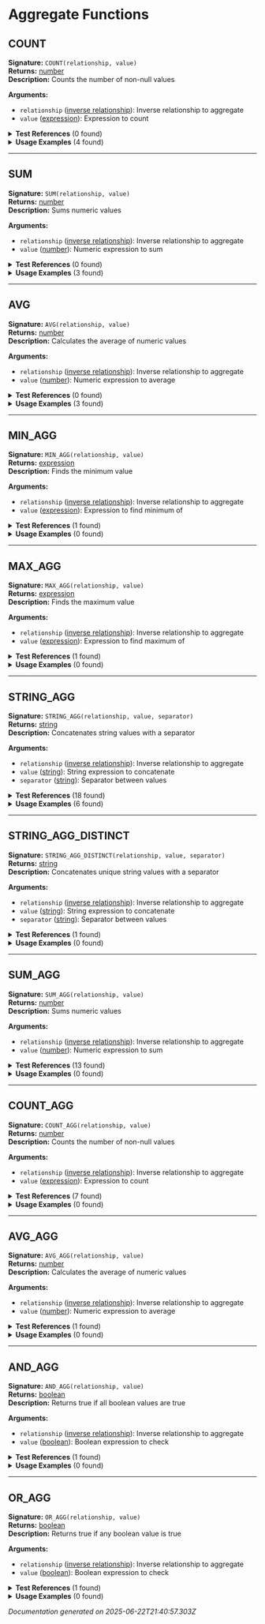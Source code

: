# Aggregate Functions


## COUNT

**Signature:** `COUNT(relationship, value)`  
**Returns:** [number](../types.md#number)  
**Description:** Counts the number of non-null values

**Arguments:**
- `relationship` ([inverse relationship](../types.md#inverse-relationship)): Inverse relationship to aggregate
- `value` ([expression](../types.md#expression)): Expression to count


<details>
<summary><strong>Test References</strong> (0 found)</summary>

No test references found for this function.
</details>

<details>
<summary><strong>Usage Examples</strong> (4 found)</summary>

- **src/functions/aggregate-functions.js** (1 reference)
  - [Line 307](../../src/functions/aggregate-functions.js#L307): `// For COUNT_AGG, use the same semantic ID regardless of column since SQL is always COUNT(*)`

- **src/sql-generator.js** (3 references)
  - [Line 296](../../src/sql-generator.js#L296): `aggSQL = `COUNT(*)`;`
  - [Line 403](../../src/sql-generator.js#L403): `aggSQL = `COUNT(*)`;`
  - [Line 480](../../src/sql-generator.js#L480): `aggSQL = `COUNT(${exprSQL})`;`
</details>

---

## SUM

**Signature:** `SUM(relationship, value)`  
**Returns:** [number](../types.md#number)  
**Description:** Sums numeric values

**Arguments:**
- `relationship` ([inverse relationship](../types.md#inverse-relationship)): Inverse relationship to aggregate
- `value` ([number](../types.md#number)): Numeric expression to sum


<details>
<summary><strong>Test References</strong> (0 found)</summary>

No test references found for this function.
</details>

<details>
<summary><strong>Usage Examples</strong> (3 found)</summary>

- **src/sql-generator.js** (3 references)
  - [Line 299](../../src/sql-generator.js#L299): `aggSQL = `SUM(${exprSQL})`;`
  - [Line 406](../../src/sql-generator.js#L406): `aggSQL = `SUM(${exprSQL})`;`
  - [Line 477](../../src/sql-generator.js#L477): `aggSQL = `SUM(${exprSQL})`;`
</details>

---

## AVG

**Signature:** `AVG(relationship, value)`  
**Returns:** [number](../types.md#number)  
**Description:** Calculates the average of numeric values

**Arguments:**
- `relationship` ([inverse relationship](../types.md#inverse-relationship)): Inverse relationship to aggregate
- `value` ([number](../types.md#number)): Numeric expression to average


<details>
<summary><strong>Test References</strong> (0 found)</summary>

No test references found for this function.
</details>

<details>
<summary><strong>Usage Examples</strong> (3 found)</summary>

- **src/sql-generator.js** (3 references)
  - [Line 302](../../src/sql-generator.js#L302): `aggSQL = `AVG(${exprSQL})`;`
  - [Line 409](../../src/sql-generator.js#L409): `aggSQL = `AVG(${exprSQL})`;`
  - [Line 483](../../src/sql-generator.js#L483): `aggSQL = `AVG(${exprSQL})`;`
</details>

---

## MIN_AGG

**Signature:** `MIN_AGG(relationship, value)`  
**Returns:** [expression](../types.md#expression)  
**Description:** Finds the minimum value

**Arguments:**
- `relationship` ([inverse relationship](../types.md#inverse-relationship)): Inverse relationship to aggregate
- `value` ([expression](../types.md#expression)): Expression to find minimum of


<details>
<summary><strong>Test References</strong> (1 found)</summary>

- **aggregate-functions.test.js** (1 reference)
  - [Line 58](../../tests/aggregate-functions.test.js#L58): `const result = evaluateFormula('MIN_AGG(rep_links_submission, commission_percentage)', relationshipContext);`
</details>

<details>
<summary><strong>Usage Examples</strong> (0 found)</summary>

No usage examples found for this function.
</details>

---

## MAX_AGG

**Signature:** `MAX_AGG(relationship, value)`  
**Returns:** [expression](../types.md#expression)  
**Description:** Finds the maximum value

**Arguments:**
- `relationship` ([inverse relationship](../types.md#inverse-relationship)): Inverse relationship to aggregate
- `value` ([expression](../types.md#expression)): Expression to find maximum of


<details>
<summary><strong>Test References</strong> (1 found)</summary>

- **aggregate-functions.test.js** (1 reference)
  - [Line 65](../../tests/aggregate-functions.test.js#L65): `const result = evaluateFormula('MAX_AGG(rep_links_submission, commission_percentage)', relationshipContext);`
</details>

<details>
<summary><strong>Usage Examples</strong> (0 found)</summary>

No usage examples found for this function.
</details>

---

## STRING_AGG

**Signature:** `STRING_AGG(relationship, value, separator)`  
**Returns:** [string](../types.md#string)  
**Description:** Concatenates string values with a separator

**Arguments:**
- `relationship` ([inverse relationship](../types.md#inverse-relationship)): Inverse relationship to aggregate
- `value` ([string](../types.md#string)): String expression to concatenate
- `separator` ([string](../types.md#string)): Separator between values


<details>
<summary><strong>Test References</strong> (18 found)</summary>

- **aggregate-functions.test.js** (10 references)
  - [Line 14](../../tests/aggregate-functions.test.js#L14): `const result = evaluateFormula('STRING_AGG(rep_links_submission, commission_percentage, ",")', relationshipContext);`
  - [Line 22](../../tests/aggregate-functions.test.js#L22): `const result = evaluateFormula('STRING_AGG(rep_links_submission, rep_rel.name, ",")', relationshipContext);`
  - [Line 111](../../tests/aggregate-functions.test.js#L111): `const result = evaluateFormula('STRING_AGG(rep_links_submission, rep_rel.name, ",")', relationshipContext);`
  - [Line 126](../../tests/aggregate-functions.test.js#L126): `const result = evaluateFormula('STRING_AGG(submissions_merchant.rep_links_submission, rep_rel.name, ",")', relationshipContext);`
  - [Line 177](../../tests/aggregate-functions.test.js#L177): `evaluateFormula('STRING_AGG(rela.relb.relc.reld.rele.relf.relg.relh, value, ",")', relationshipContext);`
  - [Line 208](../../tests/aggregate-functions.test.js#L208): `const result = evaluateFormula('STRING_AGG(submissions_merchant.locations_merchant.staff_location, name, ",")', relationshipContext);`
  - [Line 225](../../tests/aggregate-functions.test.js#L225): `() => evaluateFormula('STRING_AGG(rep_links_submission)', relationshipContext),`
  - [Line 249](../../tests/aggregate-functions.test.js#L249): `() => evaluateFormula('STRING_AGG(rep_links_submission, commission_percentage, 123)', relationshipContext),`
  - [Line 269](../../tests/aggregate-functions.test.js#L269): `() => evaluateFormula('STRING_AGG(unknown_table.unknown_field, value, ",")', relationshipContext),`
  - [Line 279](../../tests/aggregate-functions.test.js#L279): `evaluateFormula('STRING_AGG(rep_links_submission.invalid_relationship, value, ",")', relationshipContext);`

- **compiler-modularization.test.js** (8 references)
  - [Line 156](../../tests/compiler-modularization.test.js#L156): `const result = evaluateFormula('STRING_AGG(rep_links, rep_rel.name, ", ")', baseContext);`
  - [Line 182](../../tests/compiler-modularization.test.js#L182): `const result1 = evaluateFormula('STRING_AGG(rep_links, rep_rel.name, ", ")', baseContext);`
  - [Line 183](../../tests/compiler-modularization.test.js#L183): `const result2 = evaluateFormula('STRING_AGG(rep_links, rep_rel.name, ", ")', baseContext);`
  - [Line 190](../../tests/compiler-modularization.test.js#L190): `const result1 = evaluateFormula('STRING_AGG(rep_links, rep_rel.name, ", ")', baseContext);`
  - [Line 191](../../tests/compiler-modularization.test.js#L191): `const result2 = evaluateFormula('STRING_AGG(rep_links, rep_rel.rate, ", ")', baseContext);`
  - [Line 221](../../tests/compiler-modularization.test.js#L221): `rep_names: evaluateFormula('STRING_AGG(rep_links, rep_rel.name, ", ")', baseContext),`
  - [Line 239](../../tests/compiler-modularization.test.js#L239): `complex_calc: evaluateFormula('IF(amount > 100, merchant_rel.name & " - " & STRING_AGG(rep_links, rep_rel.name, ", "), "simple")', baseContext)`
  - [Line 266](../../tests/compiler-modularization.test.js#L266): `evaluateFormula('STRING_AGG(unknown_rel, name, ", ")', baseContext);`
</details>

<details>
<summary><strong>Usage Examples</strong> (6 found)</summary>

- **src/sql-generator.js** (6 references)
  - [Line 289](../../src/sql-generator.js#L289): `aggSQL = `STRING_AGG(${exprSQL}, ${delimiterSQL})`;`
  - [Line 293](../../src/sql-generator.js#L293): `aggSQL = `STRING_AGG(DISTINCT ${exprSQL}, ${delimiterSQL2})`;`
  - [Line 396](../../src/sql-generator.js#L396): `aggSQL = `STRING_AGG(${exprSQL}, ${delimiterSQL})`;`
  - [Line 400](../../src/sql-generator.js#L400): `aggSQL = `STRING_AGG(DISTINCT ${exprSQL}, ${delimiterSQL2})`;`
  - [Line 470](../../src/sql-generator.js#L470): `aggSQL = `STRING_AGG(${exprSQL}, ${delimiterSQL})`;`
  - [Line 474](../../src/sql-generator.js#L474): `aggSQL = `STRING_AGG(DISTINCT ${exprSQL}, ${delimiterSQL2})`;`
</details>

---

## STRING_AGG_DISTINCT

**Signature:** `STRING_AGG_DISTINCT(relationship, value, separator)`  
**Returns:** [string](../types.md#string)  
**Description:** Concatenates unique string values with a separator

**Arguments:**
- `relationship` ([inverse relationship](../types.md#inverse-relationship)): Inverse relationship to aggregate
- `value` ([string](../types.md#string)): String expression to concatenate
- `separator` ([string](../types.md#string)): Separator between values


<details>
<summary><strong>Test References</strong> (1 found)</summary>

- **aggregate-functions.test.js** (1 reference)
  - [Line 29](../../tests/aggregate-functions.test.js#L29): `const result = evaluateFormula('STRING_AGG_DISTINCT(rep_links_submission, commission_percentage, "|")', relationshipContext);`
</details>

<details>
<summary><strong>Usage Examples</strong> (0 found)</summary>

No usage examples found for this function.
</details>

---

## SUM_AGG

**Signature:** `SUM_AGG(relationship, value)`  
**Returns:** [number](../types.md#number)  
**Description:** Sums numeric values

**Arguments:**
- `relationship` ([inverse relationship](../types.md#inverse-relationship)): Inverse relationship to aggregate
- `value` ([number](../types.md#number)): Numeric expression to sum


<details>
<summary><strong>Test References</strong> (13 found)</summary>

- **aggregate-functions.test.js** (13 references)
  - [Line 37](../../tests/aggregate-functions.test.js#L37): `const result = evaluateFormula('SUM_AGG(rep_links_submission, commission_percentage)', relationshipContext);`
  - [Line 88](../../tests/aggregate-functions.test.js#L88): `const result = evaluateFormula('SUM_AGG(rep_links_submission, commission_percentage) + COUNT_AGG(rep_links_submission, commission_percentage)', relationshipContext);`
  - [Line 96](../../tests/aggregate-functions.test.js#L96): `const result = evaluateFormula('SUM_AGG(rep_links_submission, commission_percentage) + COUNT_AGG(documents_submission, size)', relationshipContext);`
  - [Line 104](../../tests/aggregate-functions.test.js#L104): `const result = evaluateFormula('IF(SUM_AGG(rep_links_submission, commission_percentage) > 100, "High Commission", "Low Commission")', relationshipContext);`
  - [Line 160](../../tests/aggregate-functions.test.js#L160): `const result = evaluateFormula('SUM_AGG(submissions_merchant.rep_links_submission, commission_percentage)', relationshipContext);`
  - [Line 193](../../tests/aggregate-functions.test.js#L193): `const result = evaluateFormula('IF(SUM_AGG(submissions_merchant.rep_links_submission, commission_percentage) > 100, "High", "Low")', relationshipContext);`
  - [Line 233](../../tests/aggregate-functions.test.js#L233): `() => evaluateFormula('SUM_AGG(rep_links_submission)', relationshipContext),`
  - [Line 241](../../tests/aggregate-functions.test.js#L241): `() => evaluateFormula('SUM_AGG(unknown_relationship, amount)', relationshipContext),`
  - [Line 257](../../tests/aggregate-functions.test.js#L257): `() => evaluateFormula('SUM_AGG("not_a_relationship", commission_percentage)', relationshipContext),`
  - [Line 294](../../tests/aggregate-functions.test.js#L294): `const result = evaluateFormula('"Total: " & STRING(SUM_AGG(rep_links_submission, commission_percentage))', relationshipContext);`
  - [Line 300](../../tests/aggregate-functions.test.js#L300): `const result = evaluateFormula('SUM_AGG(rep_links_submission, commission_percentage) > 50', relationshipContext);`
  - [Line 325](../../tests/aggregate-functions.test.js#L325): `const result = evaluateFormula('SUM_AGG(submissions_merchant.rep_links_submission, commission_percentage) > 100', relationshipContext);`
  - [Line 339](../../tests/aggregate-functions.test.js#L339): `const result = evaluateFormula('SUM_AGG(submissions_merchant.rep_links_submission, commission_percentage) + COUNT_AGG(submissions_merchant.documents_submission, size)', relationshipContext);`
</details>

<details>
<summary><strong>Usage Examples</strong> (0 found)</summary>

No usage examples found for this function.
</details>

---

## COUNT_AGG

**Signature:** `COUNT_AGG(relationship, value)`  
**Returns:** [number](../types.md#number)  
**Description:** Counts the number of non-null values

**Arguments:**
- `relationship` ([inverse relationship](../types.md#inverse-relationship)): Inverse relationship to aggregate
- `value` ([expression](../types.md#expression)): Expression to count


<details>
<summary><strong>Test References</strong> (7 found)</summary>

- **aggregate-functions.test.js** (6 references)
  - [Line 44](../../tests/aggregate-functions.test.js#L44): `const result = evaluateFormula('COUNT_AGG(rep_links_submission, commission_percentage)', relationshipContext);`
  - [Line 88](../../tests/aggregate-functions.test.js#L88): `const result = evaluateFormula('SUM_AGG(rep_links_submission, commission_percentage) + COUNT_AGG(rep_links_submission, commission_percentage)', relationshipContext);`
  - [Line 96](../../tests/aggregate-functions.test.js#L96): `const result = evaluateFormula('SUM_AGG(rep_links_submission, commission_percentage) + COUNT_AGG(documents_submission, size)', relationshipContext);`
  - [Line 146](../../tests/aggregate-functions.test.js#L146): `const result = evaluateFormula('COUNT_AGG(submissions_merchant.rep_links_submission, rep_rel.id)', relationshipContext);`
  - [Line 311](../../tests/aggregate-functions.test.js#L311): `const result = evaluateFormula('"Total reps: " & STRING(COUNT_AGG(submissions_merchant.rep_links_submission, rep_rel.id))', relationshipContext);`
  - [Line 339](../../tests/aggregate-functions.test.js#L339): `const result = evaluateFormula('SUM_AGG(submissions_merchant.rep_links_submission, commission_percentage) + COUNT_AGG(submissions_merchant.documents_submission, size)', relationshipContext);`

- **compiler-modularization.test.js** (1 reference)
  - [Line 222](../../tests/compiler-modularization.test.js#L222): `rep_count: evaluateFormula('COUNT_AGG(rep_links, rep_rel.id)', baseContext),`
</details>

<details>
<summary><strong>Usage Examples</strong> (0 found)</summary>

No usage examples found for this function.
</details>

---

## AVG_AGG

**Signature:** `AVG_AGG(relationship, value)`  
**Returns:** [number](../types.md#number)  
**Description:** Calculates the average of numeric values

**Arguments:**
- `relationship` ([inverse relationship](../types.md#inverse-relationship)): Inverse relationship to aggregate
- `value` ([number](../types.md#number)): Numeric expression to average


<details>
<summary><strong>Test References</strong> (1 found)</summary>

- **aggregate-functions.test.js** (1 reference)
  - [Line 51](../../tests/aggregate-functions.test.js#L51): `const result = evaluateFormula('AVG_AGG(rep_links_submission, commission_percentage)', relationshipContext);`
</details>

<details>
<summary><strong>Usage Examples</strong> (0 found)</summary>

No usage examples found for this function.
</details>

---

## AND_AGG

**Signature:** `AND_AGG(relationship, value)`  
**Returns:** [boolean](../types.md#boolean)  
**Description:** Returns true if all boolean values are true

**Arguments:**
- `relationship` ([inverse relationship](../types.md#inverse-relationship)): Inverse relationship to aggregate
- `value` ([boolean](../types.md#boolean)): Boolean expression to check


<details>
<summary><strong>Test References</strong> (1 found)</summary>

- **aggregate-functions.test.js** (1 reference)
  - [Line 73](../../tests/aggregate-functions.test.js#L73): `const result = evaluateFormula('AND_AGG(rep_links_submission, commission_percentage > 0)', relationshipContext);`
</details>

<details>
<summary><strong>Usage Examples</strong> (0 found)</summary>

No usage examples found for this function.
</details>

---

## OR_AGG

**Signature:** `OR_AGG(relationship, value)`  
**Returns:** [boolean](../types.md#boolean)  
**Description:** Returns true if any boolean value is true

**Arguments:**
- `relationship` ([inverse relationship](../types.md#inverse-relationship)): Inverse relationship to aggregate
- `value` ([boolean](../types.md#boolean)): Boolean expression to check


<details>
<summary><strong>Test References</strong> (1 found)</summary>

- **aggregate-functions.test.js** (1 reference)
  - [Line 80](../../tests/aggregate-functions.test.js#L80): `const result = evaluateFormula('OR_AGG(rep_links_submission, commission_percentage > 10)', relationshipContext);`
</details>

<details>
<summary><strong>Usage Examples</strong> (0 found)</summary>

No usage examples found for this function.
</details>


*Documentation generated on 2025-06-22T21:40:57.303Z*
